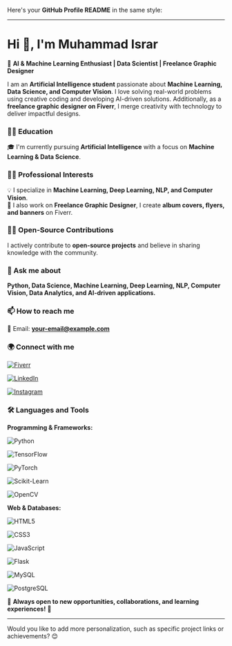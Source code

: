 Here's your **GitHub Profile README** in the same style:  

---

# Hi 👋, I'm Muhammad Israr  

🚀 **AI & Machine Learning Enthusiast | Data Scientist | Freelance Graphic Designer**  

I am an **Artificial Intelligence student** passionate about **Machine Learning, Data Science, and Computer Vision**. I love solving real-world problems using creative coding and developing AI-driven solutions. Additionally, as a **freelance graphic designer on Fiverr**, I merge creativity with technology to deliver impactful designs.  

### 👨‍🎓 Education  
🎓 I'm currently pursuing **Artificial Intelligence** with a focus on **Machine Learning & Data Science**.  

### 👨‍💻 Professional Interests  
💡 I specialize in **Machine Learning, Deep Learning, NLP, and Computer Vision**.  
🎨 I also work on **Freelance Graphic Designer**, I create **album covers, flyers, and banners** on Fiverr.  

### 👨‍🏫 Open-Source Contributions  
I actively contribute to **open-source projects** and believe in sharing knowledge with the community.  

### 💬 Ask me about  
**Python, Data Science, Machine Learning, Deep Learning, NLP, Computer Vision, Data Analytics, and AI-driven applications.**  

### 📫 How to reach me  
📧 Email: **your-email@example.com**  

### 🌍 Connect with me  

[![Fiverr](https://upload.wikimedia.org/wikipedia/commons/3/37/Fiverr_Logo_3D.png)](https://www.fiverr.com/)  

[![LinkedIn](https://upload.wikimedia.org/wikipedia/commons/e/e9/Linkedin_Logo_3D.png)](https://www.linkedin.com/)  

[![Instagram](https://upload.wikimedia.org/wikipedia/commons/a/a5/Instagram_Logo_3D.png)](https://www.instagram.com/)  

### 🛠️ Languages and Tools  
**Programming & Frameworks:**  

![Python](https://img.shields.io/badge/Python-3776AB?style=for-the-badge&logo=python&logoColor=white)  

![TensorFlow](https://img.shields.io/badge/TensorFlow-FF6F00?style=for-the-badge&logo=tensorflow&logoColor=white)  

![PyTorch](https://img.shields.io/badge/PyTorch-EE4C2C?style=for-the-badge&logo=pytorch&logoColor=white)  

![Scikit-Learn](https://img.shields.io/badge/Scikit--Learn-F7931E?style=for-the-badge&logo=scikit-learn&logoColor=white)  

![OpenCV](https://img.shields.io/badge/OpenCV-5C3EE8?style=for-the-badge&logo=opencv&logoColor=white)  

**Web & Databases:**  

![HTML5](https://img.shields.io/badge/HTML5-E34F26?style=for-the-badge&logo=html5&logoColor=white)  

![CSS3](https://img.shields.io/badge/CSS3-1572B6?style=for-the-badge&logo=css3&logoColor=white)  

![JavaScript](https://img.shields.io/badge/JavaScript-F7DF1E?style=for-the-badge&logo=javascript&logoColor=black)  

![Flask](https://img.shields.io/badge/Flask-000000?style=for-the-badge&logo=flask&logoColor=white)  

![MySQL](https://img.shields.io/badge/MySQL-4479A1?style=for-the-badge&logo=mysql&logoColor=white)  

![PostgreSQL](https://img.shields.io/badge/PostgreSQL-336791?style=for-the-badge&logo=postgresql&logoColor=white)  

📌 **Always open to new opportunities, collaborations, and learning experiences!** 🚀  

---

Would you like to add more personalization, such as specific project links or achievements? 😊
